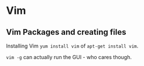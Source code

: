# Vim

## Vim Packages and creating files

Installing Vim `yum install vim` of `apt-get install vim`.

`vim -g` can actually run the GUI - who cares though.
